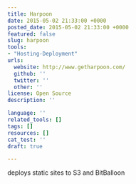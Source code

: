 ```yaml
---
title: Harpoon
date: 2015-05-02 21:33:00 +0000
posted_date: 2015-05-02 21:33:00 +0000
featured: false
slug: harpoon
tools:
- "Hosting-Deployment"
urls:
  website: http://www.getharpoon.com/
  github: ''
  twitter: ''
  other: ''
license: Open Source
description: ''

language: ''
related_tools: []
tags: []
resources: []
cat_test: ''
draft: true

---
```

deploys static sites to S3 and BitBalloon





